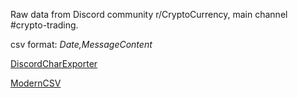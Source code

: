 Raw data from Discord community r/CryptoCurrency, main channel #crypto-trading.

csv format: *Date,MessageContent*

[DiscordCharExporter](https://github.com/Tyrrrz/DiscordChatExporter)

[ModernCSV](https://www.moderncsv.com/)
